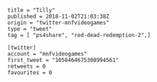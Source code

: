 ```
title = "Tilly"
published = 2018-11-02T21:03:38Z
origin = "twitter-mnfvideogames"
type = "tweet"
tag = [ "ps4share", "red-dead-redemption-2",]

[twitter]
account = "mnfvideogames"
first_tweet = "1058464675308994561"
retweets = 0
favourites = 0
```

<p class='image'><img src='https://mnf.m17s.net/2018/11/02/DrBsAxnWkAEQ6eE.jpg' alt=''></p>

